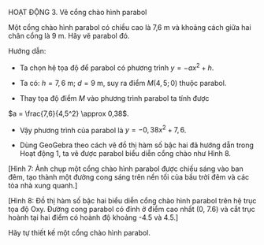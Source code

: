 HOẠT ĐỘNG 3. Vẽ cổng chào hình parabol

Một cổng chào hình parabol có chiều cao là 7,6 m và khoảng cách giữa hai chân cổng là 9 m. Hãy vẽ parabol đó.

Hướng dẫn:

- Ta chọn hệ tọa độ để parabol có phương trình $y = -ax^2 + h$.

- Ta có: $h = 7,6$ m; $d = 9$ m, suy ra điểm $M(4,5; 0)$ thuộc parabol.

- Thay tọa độ điểm $M$ vào phương trình parabol ta tính được

$a = \frac{7,6}{4,5^2} \approx 0,38$.

- Vậy phương trình của parabol là $y = -0,38x^2 + 7,6$.

- Dùng GeoGebra theo cách vẽ đồ thị hàm số bậc hai đã hướng dẫn trong Hoạt động 1, ta vẽ được parabol biểu diễn cổng chào như Hình 8.

[Hình 7: Ảnh chụp một cổng chào hình parabol được chiếu sáng vào ban đêm, tạo thành một đường cong sáng trên nền tối của bầu trời đêm và các tòa nhà xung quanh.]

[Hình 8: Đồ thị hàm số bậc hai biểu diễn cổng chào hình parabol trên hệ trục tọa độ Oxy. Đường cong parabol có đỉnh ở điểm cao nhất (0, 7.6) và cắt trục hoành tại hai điểm có hoành độ khoảng -4.5 và 4.5.]

Hãy tự thiết kế một cổng chào hình parabol.